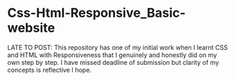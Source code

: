 # Css-Html-Responsive_Basic-website
LATE TO POST: This repository has one of my initial work when I learnt CSS and HTML with Responsiveness that I genuinely and honestly did on my own step by step. I have missed deadline of submission but clarity of my concepts is reflective I hope.  
